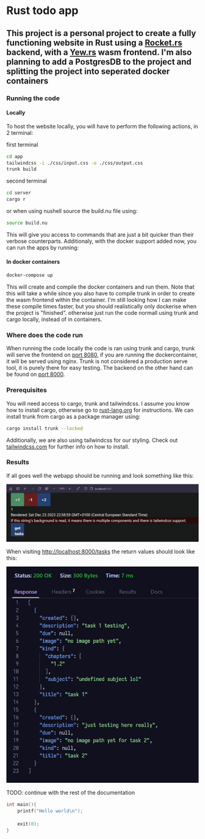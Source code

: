 # Rust todo app

## This project is a personal project to create a fully functioning website in Rust using a [Rocket.rs](https://rocket.rs/) backend, with a [Yew.rs](https://yew.rs/) wasm frontend. I'm also planning to add a PostgresDB to the project and splitting the project into seperated docker containers

### Running the code

#### **Locally**

To host the website locally, you will have to perform the following actions, in 2 terminal:

first terminal

```sh
cd app
tailwindcss -i ./css/input.css -o ./css/output.css
trunk build
```

second terminal

```sh
cd server
cargo r 
```

or when using nushell source the build.nu file using:

```sh
source build.nu
```

This will give you access to commands that are just a bit quicker than their verbose counterparts. Additionaly, with the docker support added now, you can run the apps by running:

#### **In docker containers**

```sh
docker-compose up
```

This will create and compile the docker containers and run them. Note that this will take a while since you also have to compile trunk in order to create the wasm frontend within the container. I'm still looking how I can make these compile times faster, but you should realistically only dockerise when the project is "finished". otherwise just run the code normall using trunk and cargo locally, instead of in containers.

### Where does the code run

When running the code locally the code is ran using trunk and cargo, trunk will serve the frontend on [port 8080](http://localhost:8080/), if you are running the dockercontainer, it will be served using nginx. Trunk is not considered a production serve tool, it is purely there for easy testing. The backend on the other hand can be found on [port 8000](http://localhost:8000/).

### Prerequisites

You will need access to cargo, trunk and tailwindcss. I assume you know how to install cargo, otherwise go to [rust-lang.org](https://www.rust-lang.org/tools/install) for instructions. We can install trunk from cargo as a package manager using:

```sh
cargo install trunk --locked
```

Additionally, we are also using tailwindcss for our styling. Check out [tailwindcss.com](https://tailwindcss.com/docs/installation) for further info on how to install.

### Results

If all goes well the webapp should be running and look something like this:

![Alt text](images/webapp.png)

When visiting [http://localhost:8000/tasks](http://localhost:8000/tasks) the return values should look like this:

![Alt text](images/tasks.png)

TODO: continue with the rest of the documentation

```c
int main(){
    printf("Hello world\n");

    exit(0);
}
```